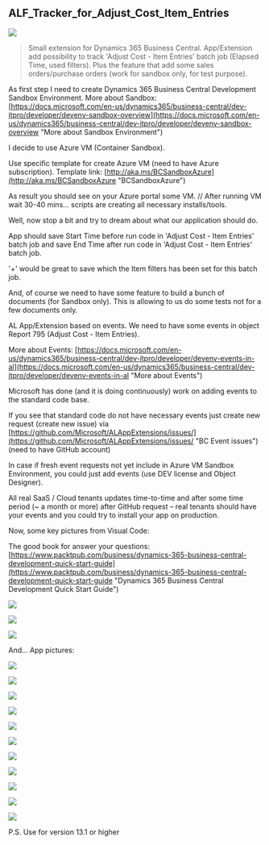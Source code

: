 ## ALF_Tracker_for_Adjust_Cost_Item_Entries
![](media/ALFlogo.png)
> Small extension for Dynamics 365 Business Central.
> App/Extension add possibility to track 'Adjust Cost - Item Entries' batch job (Elapsed Time, used filters).
> Plus the feature that add some sales orders/purchase orders (work for sandbox only, for test purpose).

As first step I need to create Dynamics 365 Business Central Development Sandbox Environment. 
More about Sandbox: [https://docs.microsoft.com/en-us/dynamics365/business-central/dev-itpro/developer/devenv-sandbox-overview](https://docs.microsoft.com/en-us/dynamics365/business-central/dev-itpro/developer/devenv-sandbox-overview "More about Sandbox Environment")

I decide to use Azure VM (Container Sandbox).

Use specific template for create Azure VM (need to have Azure subscription). 
Template link: [http://aka.ms/BCSandboxAzure](http://aka.ms/BCSandboxAzure "BCSandboxAzure")  

As result you should see on your Azure portal some VM.
// After running VM wait 30-40 mins… scripts are creating all necessary installs/tools.

Well, now stop a bit and try to dream about what our application should do.

App should save Start Time before run code in 'Adjust Cost - Item Entries' batch job and save End Time after run code in 'Adjust Cost - Item Entries' batch job.

'+' would be great to save which the Item filters has been set for this batch job.

And, of course we need to have some feature to build a bunch of documents (for Sandbox only). This is allowing to us do some tests not for a few documents only.


AL App/Extension based on events. We need to have some events in object Report 795 (Adjust Cost - Item Entries).

More about Events: [https://docs.microsoft.com/en-us/dynamics365/business-central/dev-itpro/developer/devenv-events-in-al](https://docs.microsoft.com/en-us/dynamics365/business-central/dev-itpro/developer/devenv-events-in-al "More about Events") 

Microsoft has done (and it is doing continuously) work on adding events to the standard code base.

If you see that standard code do not have necessary events just create new request (create new issue) via [https://github.com/Microsoft/ALAppExtensions/issues/](https://github.com/Microsoft/ALAppExtensions/issues/ "BC Event issues") (need to have GitHub account)

In case if fresh event requests not yet include in Azure VM Sandbox Environment, you could just add events (use DEV license and Object Designer).

All real SaaS / Cloud tenants updates time-to-time and after some time period (~ a month or more) after GitHub request – real tenants should have your events and you could try to install your app on production.

Now, some key pictures from Visual Code:

The good book for answer your questions: [https://www.packtpub.com/business/dynamics-365-business-central-development-quick-start-guide](https://www.packtpub.com/business/dynamics-365-business-central-development-quick-start-guide "Dynamics 365 Business Central Development Quick Start Guide")

![](media/ALFTracker01.png)

![](media/ALFTracker02.png)

![](media/ALFTracker03.png)

And… App pictures:

![](media/ALFTracker04.png)

![](media/ALFTracker05.png)

![](media/ALFTracker06.png)

![](media/ALFTracker07.png)

![](media/ALFTracker08.png)

![](media/ALFTracker09.png)

![](media/ALFTracker10.png)

![](media/ALFTracker11.png)

![](media/ALFTracker12.png)

![](media/ALFTracker13.png)

![](media/ALFTracker14.png)

P.S.
Use for version 13.1 or higher